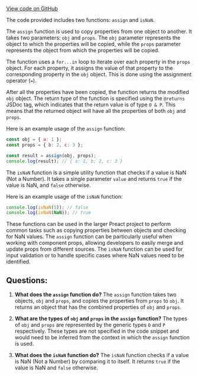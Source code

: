 [View code on GitHub](https://github.com/preactjs/preact/debug/src/util.js)

The code provided includes two functions: `assign` and `isNaN`.

The `assign` function is used to copy properties from one object to another. It takes two parameters: `obj` and `props`. The `obj` parameter represents the object to which the properties will be copied, while the `props` parameter represents the object from which the properties will be copied.

The function uses a `for...in` loop to iterate over each property in the `props` object. For each property, it assigns the value of that property to the corresponding property in the `obj` object. This is done using the assignment operator (`=`).

After all the properties have been copied, the function returns the modified `obj` object. The return type of the function is specified using the `@returns` JSDoc tag, which indicates that the return value is of type `O & P`. This means that the returned object will have all the properties of both `obj` and `props`.

Here is an example usage of the `assign` function:

```javascript
const obj = { a: 1 };
const props = { b: 2, c: 3 };

const result = assign(obj, props);
console.log(result); // { a: 1, b: 2, c: 3 }
```

The `isNaN` function is a simple utility function that checks if a value is NaN (Not a Number). It takes a single parameter `value` and returns `true` if the value is NaN, and `false` otherwise.

Here is an example usage of the `isNaN` function:

```javascript
console.log(isNaN(5)); // false
console.log(isNaN(NaN)); // true
```

These functions can be used in the larger Preact project to perform common tasks such as copying properties between objects and checking for NaN values. The `assign` function can be particularly useful when working with component props, allowing developers to easily merge and update props from different sources. The `isNaN` function can be used for input validation or to handle specific cases where NaN values need to be identified.
## Questions: 
 1. **What does the `assign` function do?**
The `assign` function takes two objects, `obj` and `props`, and copies the properties from `props` to `obj`. It returns an object that has the combined properties of `obj` and `props`.

2. **What are the types of `obj` and `props` in the `assign` function?**
The types of `obj` and `props` are represented by the generic types `O` and `P` respectively. These types are not specified in the code snippet and would need to be inferred from the context in which the `assign` function is used.

3. **What does the `isNaN` function do?**
The `isNaN` function checks if a value is NaN (Not a Number) by comparing it to itself. It returns `true` if the value is NaN and `false` otherwise.